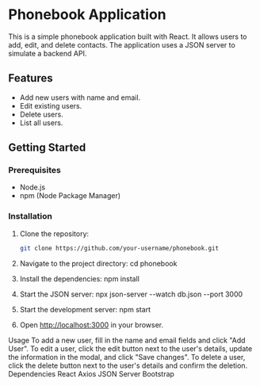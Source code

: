 # Phonebook Application

This is a simple phonebook application built with React. It allows users to add, edit, and delete contacts. The application uses a JSON server to simulate a backend API.

## Features

- Add new users with name and email.
- Edit existing users.
- Delete users.
- List all users.

## Getting Started

### Prerequisites

- Node.js
- npm (Node Package Manager)

### Installation

1. Clone the repository:

   ```bash
   git clone https://github.com/your-username/phonebook.git

2. Navigate to the project directory:
   cd phonebook
3. Install the dependencies:
   npm install
4. Start the JSON server:
npx json-server --watch db.json --port 3000
5. Start the development server:
   npm start
6. Open [http://localhost:3000](http://localhost:3000) in your browser.

Usage
To add a new user, fill in the name and email fields and click "Add User".
To edit a user, click the edit button next to the user's details, update the information in the modal, and click "Save changes".
To delete a user, click the delete button next to the user's details and confirm the deletion.
Dependencies
React
Axios
JSON Server
Bootstrap
